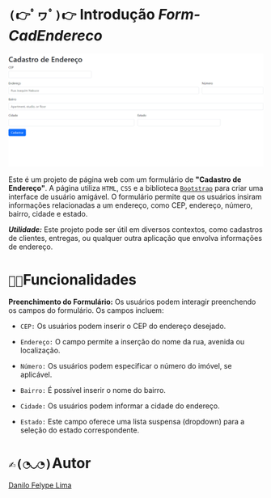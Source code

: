 # ``(👉ﾟヮﾟ)👉`` **Introdução** _Form-CadEndereco_

![pagina principal](img/pg-principal.png)

Este é um projeto de página web com um formulário de **"Cadastro de Endereço"**. A página utiliza ``HTML``, ``CSS`` e a biblioteca [``Bootstrap``](https://getbootstrap.com/docs/5.0/getting-started/introduction/) para criar uma interface de usuário amigável. O formulário permite que os usuários insiram informações relacionadas a um endereço, como CEP, endereço, número, bairro, cidade e estado.


**_Utilidade:_** Este projeto pode ser útil em diversos contextos, como cadastros de clientes, entregas, ou qualquer outra aplicação que envolva informações de endereço.

# ``🔨🧐``**Funcionalidades**

**Preenchimento do Formulário:** Os usuários podem interagir preenchendo os campos do formulário. Os campos incluem:

+ ``CEP:`` Os usuários podem inserir o CEP do endereço desejado.

+ ``Endereço:`` O campo permite a inserção do nome da rua, avenida ou localização.

+ ``Número:`` Os usuários podem especificar o número do imóvel, se aplicável.

+ ``Bairro:`` É possível inserir o nome do bairro.

+ ``Cidade:`` Os usuários podem informar a cidade do endereço.

+ ``Estado:`` Este campo oferece uma lista suspensa (dropdown) para a seleção do estado correspondente.

# ``✍️(◔◡◔)``**Autor**

[Danilo Felype Lima](https://github.com/DaniloFelype)
